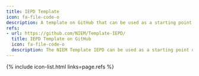 ```yaml
---
title: IEPD Template
icon: fa-file-code-o
description: A template on GitHub that can be used as a starting point for creating a new IEPD.
refs:
- url: https://github.com/NIEM/Template-IEPD/
  title: IEPD Template on GitHub
  icon: fa-file-code-o
  description: The NIEM Template IEPD can be used as a starting point or a reference for developing a new IEPD.
---
```


{% include icon-list.html links=page.refs %}
